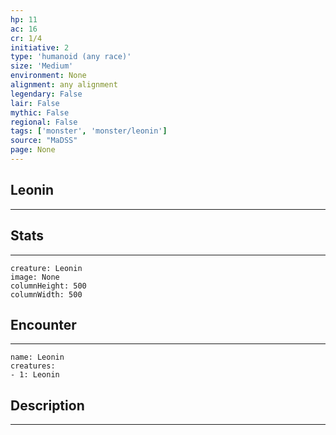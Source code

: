 ```yaml
---
hp: 11
ac: 16
cr: 1/4
initiative: 2
type: 'humanoid (any race)'    
size: 'Medium'
environment: None
alignment: any alignment
legendary: False
lair: False
mythic: False
regional: False
tags: ['monster', 'monster/leonin']
source: "MaDSS"
page: None
---
```


## Leonin
---



## Stats
---

```statblock
creature: Leonin
image: None
columnHeight: 500
columnWidth: 500
```

## Encounter
---

```encounter-table
name: Leonin
creatures:
- 1: Leonin
```

## Description
---





